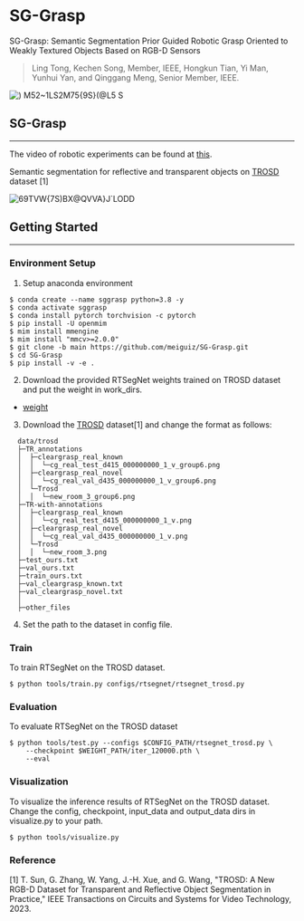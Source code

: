 # SG-Grasp
SG-Grasp: Semantic Segmentation Prior Guided Robotic Grasp Oriented to Weakly Textured Objects Based on RGB-D Sensors

> Ling Tong, Kechen Song, Member, IEEE, Hongkun Tian, Yi Man, Yunhui Yan, and Qinggang Meng, Senior Member, IEEE. 

![) M52~1LS2M75{9S}(@L5 S](https://github.com/meiguiz/SG-Grasp/assets/90629126/317054b6-36a6-4a57-a31f-c5322974de76)

## SG-Grasp
---
The video of robotic experiments can be found at [this](https://youtu.be/ChjeqFk0_mA). 

Semantic segmentation for reflective and transparent objects on [TROSD](http://www.tsinghua-ieit.com/trosd) dataset [1] 

![69TVW{7S)BX@QVVA}J`LODD](https://github.com/meiguiz/SG-Grasp/assets/90629126/1c8d6ee4-1ac0-4b87-b32a-1f5d4af4a466)

## Getting Started
---
### Environment Setup

1. Setup anaconda environment
```
$ conda create --name sggrasp python=3.8 -y
$ conda activate sggrasp
$ conda install pytorch torchvision -c pytorch
$ pip install -U openmim
$ mim install mmengine
$ mim install "mmcv>=2.0.0"
$ git clone -b main https://github.com/meiguiz/SG-Grasp.git
$ cd SG-Grasp
$ pip install -v -e .
```

2. Download the provided RTSegNet weights trained on TROSD dataset and put the weight in work_dirs. 
- [weight](https://drive.google.com/file/d/128PI9Z6h3VBjBOVEIHV6lPUnk9YerfL6/view?usp=sharing)

3. Download the [TROSD](http://www.tsinghua-ieit.com/trosd) dataset[1] and change the format as follows:
 ```
   data/trosd
   ├─TR_annotations
   │  ├─cleargrasp_real_known
   │  │  └─cg_real_test_d415_000000000_1_v_group6.png
   │  ├─cleargrasp_real_novel
   │  │  └─cg_real_val_d435_000000000_1_v_group6.png
   │  └─Trosd
   │  │  └─new_room_3_group6.png
   ├─TR-with-annotations
   │  ├─cleargrasp_real_known
   │  │  └─cg_real_test_d415_000000000_1_v.png
   │  ├─cleargrasp_real_novel
   │  │  └─cg_real_val_d435_000000000_1_v.png
   │  └─Trosd
   │  │  └─new_room_3.png
   ├─test_ours.txt
   ├─val_ours.txt
   ├─train_ours.txt
   ├─val_cleargrasp_known.txt
   ├─val_cleargrasp_novel.txt
   │  
   ├─other_files
   ```
4. Set the path to the dataset in config file.


### Train

To train RTSegNet on the TROSD dataset. 
```
$ python tools/train.py configs/rtsegnet/rtsegnet_trosd.py
```


### Evaluation

To evaluate RTSegNet on the TROSD dataset
```
$ python tools/test.py --configs $CONFIG_PATH/rtsegnet_trosd.py \
    --checkpoint $WEIGHT_PATH/iter_120000.pth \
    --eval 
```


### Visualization

To visualize the inference results of RTSegNet on the TROSD dataset. Change the config, checkpoint, input_data and output_data dirs in visualize.py to your path.
```
$ python tools/visualize.py 
```


### Reference
[1] T. Sun, G. Zhang, W. Yang, J.-H. Xue, and G. Wang, "TROSD: A New RGB-D Dataset for Transparent and Reflective Object Segmentation in Practice," IEEE Transactions on Circuits and Systems for Video Technology, 2023.


